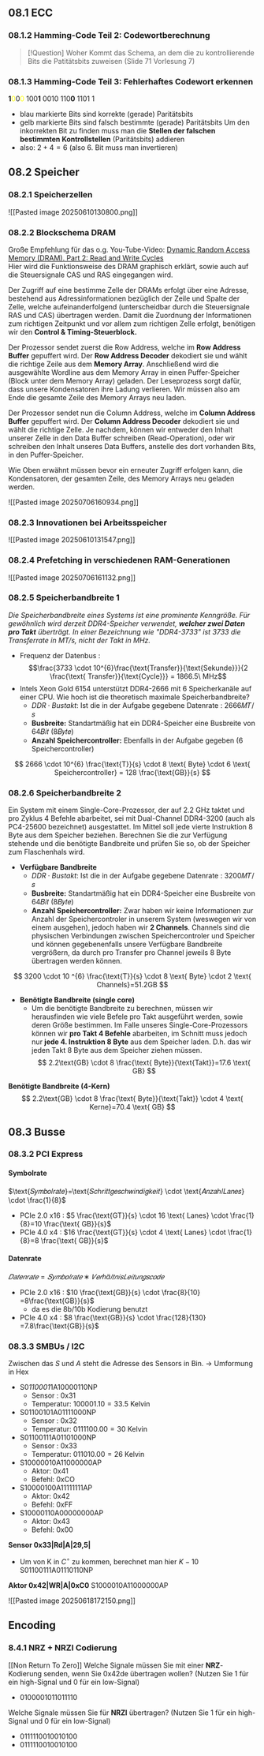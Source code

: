 ## 08.1 ECC
### 08.1.2 Hamming-Code Teil 2: Codewortberechnung
>[!Question]
>Woher Kommt das Schema, an dem die zu kontrollierende Bits die Patitätsbits zuweisen (Slide 71 Vorlesung 7)

### 08.1.3 Hamming-Code Teil 3: Fehlerhaftes Codewort erkennen
**1**<span style="color:#ffff00">0</span>0<span style="color:#ffff00">0</span> 100**1** 0010 110**0** 1101 1
- blau markierte Bits sind korrekte (gerade) Paritätsbits
- gelb markierte Bits sind falsch bestimmte (gerade) Paritätsbits
Um den inkorrekten Bit zu finden muss man die **Stellen der falschen bestimmten Kontrollstellen** (Paritätsbits) addieren
- also: $2 + 4=6$ (also 6. Bit muss man invertieren)

## 08.2 Speicher
### 08.2.1 Speicherzellen
![[Pasted image 20250610130800.png]]


### 08.2.2 Blockschema DRAM
Große Empfehlung für das o.g. You-Tube-Video: [Dynamic Random Access Memory (DRAM). Part 2: Read and Write Cycles](https://www.youtube.com/watch?v=x3jGqOrXXc8)   
Hier wird die Funktionsweise des DRAM graphisch erklärt, sowie auch auf die Steuersignale CAS und RAS eingegangen wird.

Der Zugriff auf eine bestimme Zelle der DRAMs erfolgt über eine Adresse, bestehend aus Adressinformationen bezüglich der Zeile und Spalte der Zelle, welche aufeinanderfolgend (unterscheidbar durch die Steuersignale RAS und CAS) übertragen werden. Damit die Zuordnung der Informationen zum richtigen Zeitpunkt und vor allem zum richtigen Zelle erfolgt, benötigen wir den **Control & Timing-Steuerblock.**

Der Prozessor sendet zuerst die Row Address, welche im **Row Address Buffer** gepuffert wird. Der **Row Address Decoder** dekodiert sie und wählt die richtige Zeile aus dem **Memory Array**. Anschließend wird die ausgewählte Wordline aus dem Memory Array in einen Puffer-Speicher (Block unter dem Memory Array) geladen. Der Leseprozess sorgt dafür, dass unsere Kondensatoren ihre Ladung verlieren. Wir müssen also am Ende die gesamte Zeile des Memory Arrays neu laden.

Der Prozessor sendet nun die Column Address, welche im **Column Address Buffer** gepuffert wird. Der **Column Address Decoder** dekodiert sie und wählt die richtige Zelle. Je nachdem, können wir entweder den Inhalt unserer Zelle in den Data Buffer schreiben (Read-Operation), oder wir schreiben den Inhalt unseres Data Buffers, anstelle des dort vorhanden Bits, in den Puffer-Speicher.

Wie Oben erwähnt müssen bevor ein erneuter Zugriff erfolgen kann, die Kondensatoren, der gesamten Zeile, des Memory Arrays neu geladen werden.

![[Pasted image 20250706160934.png]]

### 08.2.3 Innovationen bei Arbeitsspeicher
![[Pasted image 20250610131547.png]]

### 08.2.4 Prefetching in verschiedenen RAM-Generationen
![[Pasted image 20250706161132.png]]
### 08.2.5 Speicherbandbreite 1
*Die Speicherbandbreite eines Systems ist eine prominente Kenngröße. Für gewöhnlich wird derzeit DDR4-Speicher verwendet, **welcher zwei Daten pro Takt** überträgt. In einer Bezeichnung wie "DDR4-3733" ist 3733 die Transferrate in MT/s, nicht der Takt in MHz.*
- Frequenz der Datenbus : 
$$\frac{3733 \cdot 10^{6}\frac{\text{Transfer}}{\text{Sekunde}}}{2 \frac{\text{ Transfer}}{\text{Cycle}}} = 1866.5\ MHz$$
- Intels Xeon Gold 6154 unterstützt DDR4-2666 mit 6 Speicherkanäle auf einer CPU. Wie hoch ist die theoretisch maximale Speicherbandbreite?
	- $DDR\cdot Bustakt$:  Ist die in der Aufgabe gegebene Datenrate : 2666𝑀𝑇/𝑠
	- **Busbreite:** Standartmäßig hat ein DDR4-Speicher eine Busbreite von 64𝐵𝑖𝑡 (8𝐵𝑦𝑡𝑒)
	- **Anzahl Speichercontroller:** Ebenfalls in der Aufgabe gegeben (6 Speichercontroller)

$$
2666 \cdot 10^{6} \frac{\text{T}}{s} \cdot 8 \text{ Byte} \cdot 6 \text{ Speichercontroller}  = 128 \frac{\text{GB}}{s}
$$


### 08.2.6 Speicherbandbreite 2
Ein System mit einem Single-Core-Prozessor, der auf 2.2 GHz taktet und pro Zyklus 4 Befehle abarbeitet, sei mit Dual-Channel DDR4-3200 (auch als PC4-25600 bezeichnet) ausgestattet. Im Mittel soll jede vierte Instruktion 8 Byte aus dem Speicher beziehen. Berechnen Sie die zur Verfügung stehende und die benötigte Bandbreite und prüfen Sie so, ob der Speicher zum Flaschenhals wird.

- **Verfügbare Bandbreite**
	- $DDR\cdot Bustakt$:  Ist die in der Aufgabe gegebene Datenrate : 3200𝑀𝑇/𝑠
	- **Busbreite:** Standartmäßig hat ein DDR4-Speicher eine Busbreite von 64𝐵𝑖𝑡 (8𝐵𝑦𝑡𝑒)
	- **Anzahl Speichercontroller:** Zwar haben wir keine Informationen zur Anzahl der Speichercontroler in unserem System (weswegen wir von einem ausgehen), jedoch haben wir **2 Channels**. Channels sind die physischen Verbindungen zwischen Speichercontroler und Speicher und können gegebenenfalls unsere Verfügbare Bandbreite vergrößern, da durch pro Transfer pro Channel jeweils 8 Byte übertragen werden können.

$$
3200 \cdot 10 ^{6} \frac{\text{T}}{s} \cdot 8 \text{ Byte} \cdot 2 \text{ Channels}=51.2GB
$$

- **Benötigte Bandbreite (single core)**
	- Um die benötigte Bandbreite zu berechnen, müssen wir herausfinden wie viele Befele pro Takt ausgeführt werden, sowie deren Größe bestimmen. Im Falle unseres Single-Core-Prozessors können wir **pro Takt 4 Befehle** abarbeiten, im Schnitt muss jedoch nur **jede 4. Instruktion 8 Byte** aus dem Speicher laden. D.h. das wir jeden Takt 8 Byte aus dem Speicher ziehen müssen.
$$
2.2\text{GB} \cdot 8 \frac{\text{ Byte}}{\text{Takt}}=17.6 \text{ GB}
$$

**Benötigte Bandbreite (4-Kern)**
$$
2.2\text{GB} \cdot 8 \frac{\text{ Byte}}{\text{Takt}} \cdot 4 \text{ Kerne}=70.4 \text{ GB}
$$


## 08.3 Busse
### 08.3.2 PCI Express
#### Symbolrate
$\text{𝑆𝑦𝑚𝑏𝑜𝑙𝑟𝑎𝑡𝑒}=\text{𝑆𝑐ℎ𝑟𝑖𝑡𝑡𝑔𝑒𝑠𝑐ℎ𝑤𝑖𝑛𝑑𝑖𝑔𝑘𝑒𝑖𝑡} \cdot \text{𝐴𝑛𝑧𝑎ℎ𝑙𝐿𝑎𝑛𝑒𝑠} \cdot \frac{1}{8}$
- PCIe 2.0 x16 : $5 \frac{\text{GT}}{s} \cdot 16 \text{ Lanes} \cdot \frac{1}{8}=10 \frac{\text{ GB}}{s}$
- PCIe 4.0 x4 : $16 \frac{\text{GT}}{s} \cdot 4 \text{ Lanes} \cdot \frac{1}{8}=8 \frac{\text{ GB}}{s}$

#### Datenrate 
$𝐷𝑎𝑡𝑒𝑛𝑟𝑎𝑡𝑒=𝑆𝑦𝑚𝑏𝑜𝑙𝑟𝑎𝑡𝑒∗𝑉𝑒𝑟ℎä𝑙𝑡𝑛𝑖𝑠𝐿𝑒𝑖𝑡𝑢𝑛𝑔𝑠𝑐𝑜𝑑𝑒$
- PCIe 2.0 x16 : $10 \frac{\text{GB}}{s} \cdot \frac{8}{10} =8\frac{\text{GB}}{s}$ 
	- da es die 8b/10b Kodierung benutzt 
- PCIe 4.0 x4 : $8 \frac{\text{GB}}{s} \cdot \frac{128}{130} =7.8\frac{\text{GB}}{s}$

### 08.3.3 SMBUs / I2C

Zwischen das *S* und *A* steht die Adresse des Sensors in Bin. -> Umformung in Hex
- S0*110001*1A10000110NP
	- Sensor : 0x31
	- Temperatur: $100001.10 = 33.5 \text{ Kelvin}$
- S01100101A01111000NP
	- Sensor : 0x32
	- Temperatur: $0111100.00 = 30 \text{ Kelvin}$
- S01100111A01101000NP  
	- Sensor : 0x33
	- Temperatur: $011010.00 = 26\text{ Kelvin}$
- S10000010A11000000AP  
	- Aktor: 0x41
	- Befehl: 0xCO
- S10000100A11111111AP  
	- Aktor: 0x42
	- Befehl: 0xFF
- S10000110A00000000AP
	- Aktor: 0x43
	- Befehl: 0x00

**Sensor 0x33|Rd|A|29,5|**
- Um von K in $C^{\circ}$ zu kommen, berechnet man hier $K-10$
S01100111A01110110NP

**Aktor 0x42|WR|A|0xC0**
S1000010A11000000AP

![[Pasted image 20250618172150.png]]


## Encoding
### 8.4.1 NRZ + NRZI Codierung
[[Non Return To Zero]]
Welche Signale müssen Sie mit einer **NRZ**-Kodierung senden, wenn Sie 0x42de übertragen wollen? (Nutzen Sie 1 für ein high-Signal und 0 für ein low-Signal)
- 0100001011011110

Welche Signale müssen Sie für **NRZI** übertragen? (Nutzen Sie 1 für ein high-Signal und 0 für ein low-Signal)
- 0111110010010100
- 0111110010010100